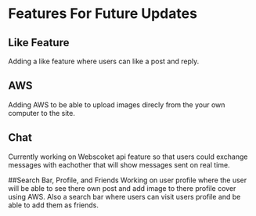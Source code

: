 # Features For Future Updates

## Like Feature
Adding a like feature where users can like a post and reply.

## AWS
Adding AWS to be able to upload images direcly from the your own computer to the site.

## Chat
Currently working on Webscoket api feature so that users could exchange messages with eachother that will show messages sent on real time.

##Search Bar, Profile, and Friends
Working on user profile where the user will be able to see there own post and add image to there profile cover using AWS. Also a search bar where users can visit users profile and be able to add them as friends.
